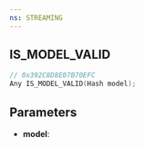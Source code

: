 ```yaml
---
ns: STREAMING
---
```

## IS_MODEL_VALID

```c
// 0x392C8D8E07B70EFC
Any IS_MODEL_VALID(Hash model);
```

## Parameters
* **model**:
